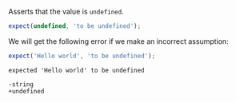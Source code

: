 Asserts that the value is `undefined`.

<!-- evaluate -->
```javascript
expect(undefined, 'to be undefined');
```
<!-- /evaluate -->

We will get the following error if we make an incorrect assumption:

<!-- evaluate -->
```javascript
expect('Hello world', 'to be undefined');
```

```
expected 'Hello world' to be undefined

-string
+undefined
```
<!-- /evaluate -->
